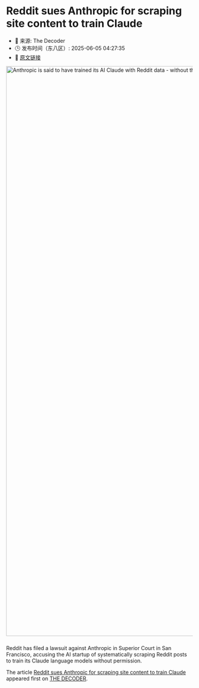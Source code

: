 # Reddit sues Anthropic for scraping site content to train Claude
- 📅 来源: The Decoder
- 🕒 发布时间（东八区）: 2025-06-05 04:27:35
- 🔗 [原文链接](https://the-decoder.com/reddit-sues-anthropic-for-scraping-site-content-to-train-claude/)

<p><img alt="Anthropic is said to have trained its AI Claude with Reddit data - without the platform operator&#039;s consent. Reddit sees this as a breach of contract and is suing for damages and injunctive relief." class="attachment-full size-full wp-post-image" height="1024" src="https://the-decoder.com/wp-content/uploads/2025/06/reddit_vs_anthropic.png" style="height: auto; margin-bottom: 10px;" width="1536" /></p>
<p>        Reddit has filed a lawsuit against Anthropic in Superior Court in San Francisco, accusing the AI startup of systematically scraping Reddit posts to train its Claude language models without permission.</p>
<p>The article <a href="https://the-decoder.com/reddit-sues-anthropic-for-scraping-site-content-to-train-claude/">Reddit sues Anthropic for scraping site content to train Claude</a> appeared first on <a href="https://the-decoder.com">THE DECODER</a>.</p>